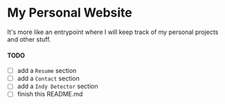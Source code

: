 # My Personal Website

It's more like an entrypoint where I will keep track of my personal projects and other stuff.

#### TODO
 - [ ] add a `Resume` section
 - [ ] add a `Contact` section
 - [ ] add a `Indy Detector` section
 - [ ] finish this README.md